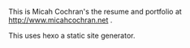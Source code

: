This is Micah Cochran's the resume and portfolio at http://www.micahcochran.net . 

This uses hexo a static site generator.